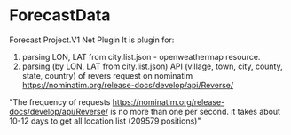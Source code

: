 # ForecastData
Forecast Project.V1 Net Plugin
It is plugin for: 
1. parsing LON, LAT from city.list.json - openweathermap resource.  
2. parsing (by LON, LAT from city.list.json)  API (village, town, city, county, state, country) of revers request on nominatim https://nominatim.org/release-docs/develop/api/Reverse/

"The frequency of requests https://nominatim.org/release-docs/develop/api/Reverse/ is no more than one per second. it takes about 10-12 days to get all location list (209579 positions)"
